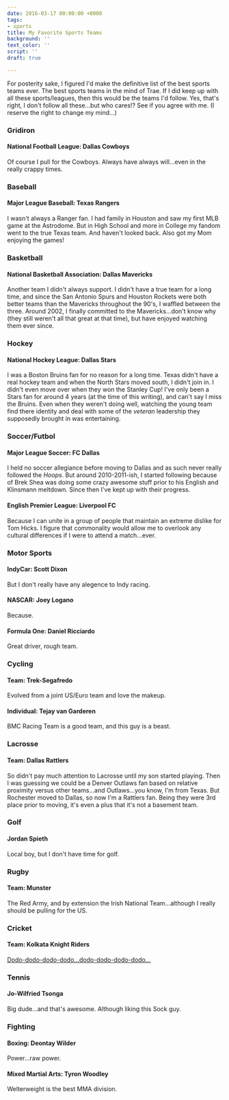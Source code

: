 ```yaml
---
date: 2016-03-17 00:00:00 +0000
tags:
- sports
title: My Favorite Sports Teams
background: ''
text_color: ''
script: ''
draft: true

---
```

For posterity sake, I figured I'd make the definitive list of the best sports teams ever.  The best sports teams in the mind of Trae.  If I did keep up with all these sports/leagues, then this would be the teams I'd follow.  Yes, that's right, I don't follow all these...but who cares!?  See if you agree with me.  (I reserve the right to change my mind...)

### Gridiron

#### National Football League: Dallas Cowboys

Of course I pull for the Cowboys.  Always have always will...even in the really crappy times.

### Baseball

#### Major League Baseball: Texas Rangers

I wasn't always a Ranger fan.  I had family in Houston and saw my first MLB game at the Astrodome.  But in High School and more in College my fandom went to the true Texas team.  And haven't looked back.  Also got my Mom enjoying the games!

### Basketball

#### National Basketball Association: Dallas Mavericks

Another team I didn't always support.  I didn't have a true team for a long time, and since the San Antonio Spurs and Houston Rockets were both better teams than the Mavericks throughout the 90's, I waffled between the three.  Around 2002, I finally committed to the Mavericks...don't know why (they still weren't all that great at that time), but have enjoyed watching them ever since.

### Hockey

#### National Hockey League: Dallas Stars

I was a Boston Bruins fan for no reason for a long time.  Texas didn't have a real hockey team and when the North Stars moved south, I didn't join in.  I didn't even move over when they won the Stanley Cup!  I've only been a Stars fan for around 4 years (at the time of this writing), and can't say I miss the Bruins.  Even when they weren't doing well, watching the young team find there identity and deal with some of the _veteran_ leadership they supposedly brought in was entertaining.

### Soccer/Futbol

#### Major League Soccer: FC Dallas

I held no soccer allegiance before moving to Dallas and as such never really followed the _Hoops_.  But around 2010-2011-ish, I started following because of Brek Shea was doing some crazy awesome stuff prior to his English and Klinsmann meltdown.  Since then I've kept up with their progress.

#### English Premier League: Liverpool FC

Because I can unite in a group of people that maintain an extreme dislike for Tom Hicks.  I figure that commonality would allow me to overlook any cultural differences if I were to attend a match...ever.

### Motor Sports

#### IndyCar: Scott Dixon

But I don't really have any alegence to Indy racing.

#### NASCAR: Joey Logano

Because.

#### Formula One: Daniel Ricciardo

Great driver, rough team.

### Cycling

#### Team: Trek-Segafredo

Evolved from a joint US/Euro team and love the makeup.

#### Individual: Tejay van Garderen

BMC Racing Team is a good team, and this guy is a beast.

### Lacrosse

#### Team: Dallas Rattlers

So didn't pay much attention to Lacrosse until my son started playing.  Then I was guessing we could be a Denver Outlaws fan based on relative proximity versus other teams...and Outlaws...you know, I'm from Texas. But Rochester moved to Dallas, so now I'm a Rattlers fan.  Being they were 3rd place prior to moving, it's even a plus that it's not a basement team.

### Golf

#### Jordan Spieth

Local boy, but I don't have time for golf.

### Rugby

#### Team: Munster

The Red Army, and by extension the Irish National Team...although I really should be pulling for the US.

### Cricket

#### Team: Kolkata Knight Riders

[Dodo-dodo-dodo-dodo...dodo-dodo-dodo-dodo...](https://youtu.be/oNyXYPhnUIs)

### Tennis

#### Jo-Wilfried Tsonga

Big dude...and that's awesome.  Although liking this Sock guy.

### Fighting

#### Boxing: Deontay Wilder

Power...raw power.

#### Mixed Martial Arts: Tyron Woodley

Welterweight is the best MMA division.
